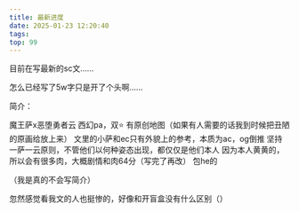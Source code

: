 ```yaml
---
title: 最新进度
date: 2025-01-23 12:20:40
tags:
top: 99
---
```


目前在写最新的sc文……

怎么已经写了5w字只是开了个头啊……

简介：

魔王萨x恶堕勇者云
西幻pa，双⭐️
有原创地图（如果有人需要的话我到时候把丑陋的原画给放上来）
文里的小萨和ec只有外貌上的参考，本质为ac，og倒推
坚持一萨一云原则，不管他们以何种姿态出现，都仅仅是他们本人
因为本人黄黄的，所以会有很多肉，大概剧情和肉64分（写完了再改）
包he的

（我是真的不会写简介）

忽然感觉看我文的人也挺惨的，好像和开盲盒没有什么区别（）
